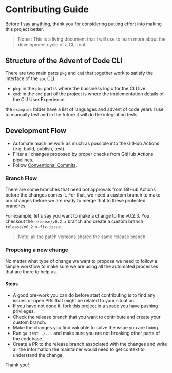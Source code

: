 # Contributing Guide

Before I say anything, thank you for considering putting effort into making this project better.

> Notes: This is a living document that I will use to learn more about the development cycle of a CLI tool.

## Structure of the Advent of Code CLI

There are two main parts `pkg` and `cmd` that together work to satisfy the interface of the `aoc` CLI.

- `pkg`: in the `pkg` part is where the bussiness logic for the CLI live.
- `cmd`: in the `cmd` part of the project is where the implementation details of the CLI User Experience.

the `examples` folder have a list of languages and advent of code years I use to manually test and in the future it will do the integration tests.

## Development Flow

- Automate machine work as much as possible into the GitHub Actions (e.g. build, publish, test).
- Filter all changes proposed by proper checks from GitHub Actions pipelines.
- Follow [Conventional Commits](https://www.conventionalcommits.org/en/v1.0.0/#summary).

### Branch Flow

There are some branches that need bot approvals from GitHub Actions before the changes comes it. For that, we need a custom branch to make our changes before we are ready to merge that to these protected branches.

For example, let's say you want to make a change to the v0.2.3. You checkout the `release/v0.2.x` branch and create a custom branch `release/v0.2.x-fix-issue`. 

> Note: all the patch versions shared the same release branch.

### Proposing a new change

No matter what type of change we want to propose we need to follow a simple workflow to make sure we are using all the automated processes that are there to help us.

#### Steps

- A good pre-work you can do before start contributing is to find any issues or open PRs that might be related to your situation.
- If you have not done it, fork this project in a space you have pushing privileges.
- Check the release branch that you want to contribute and create your custom branch.
- Make the changes you find valuable to solve the issue you are fixing.
- Run `go test ./...` and make sure you are not breaking other parts of the codebase.
- Create a PR to the release branch associated with the changes and write all the information the maintainer would need to get context to understand the change.


Thank you!

